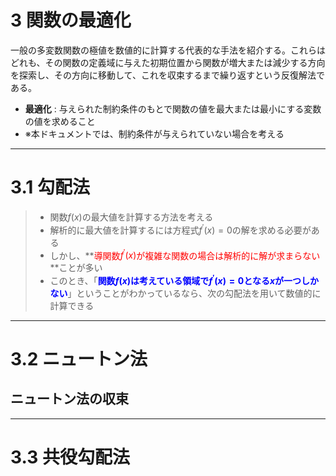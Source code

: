 # 3 関数の最適化

一般の多変数関数の極値を数値的に計算する代表的な手法を紹介する。これらはどれも、その関数の定義域に与えた初期位置から関数が増大または減少する方向を探索し、その方向に移動して、これを収束するまで繰り返すという反復解法である。

 - **最適化** : 与えられた制約条件のもとで関数の値を最大または最小にする変数の値を求めること
 - ※本ドキュメントでは、制約条件が与えられていない場合を考える

---
# 3.1 勾配法

> - 関数$f\left( x \right)$の最大値を計算する方法を考える
> - 解析的に最大値を計算するには方程式$f^{\prime}\left( x \right) = 0$の解を求める必要がある
> - しかし、**<font color="red">導関数$f^{\prime}\left( x \right)$が複雑な関数の場合は解析的に解が求まらない</font>**ことが多い
> - このとき、「**<font color="blue">関数$f\left( x \right)$は考えている領域で$f^{\prime}\left( x \right) = 0$となる$x$が一つしかない</font>**」ということがわかっているなら、次の勾配法を用いて数値的に計算できる




---
# 3.2 ニュートン法



## ニュートン法の収束

---
# 3.3 共役勾配法
